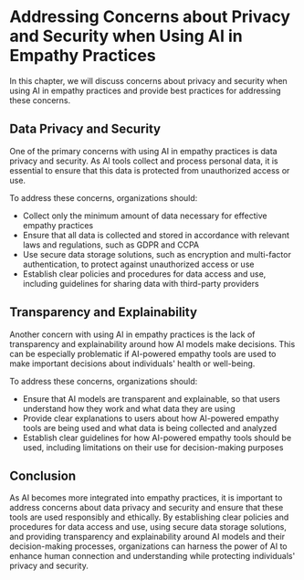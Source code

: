 # Addressing Concerns about Privacy and Security when Using AI in Empathy Practices

In this chapter, we will discuss concerns about privacy and security when using AI in empathy practices and provide best practices for addressing these concerns.

Data Privacy and Security
-------------------------

One of the primary concerns with using AI in empathy practices is data privacy and security. As AI tools collect and process personal data, it is essential to ensure that this data is protected from unauthorized access or use.

To address these concerns, organizations should:

* Collect only the minimum amount of data necessary for effective empathy practices
* Ensure that all data is collected and stored in accordance with relevant laws and regulations, such as GDPR and CCPA
* Use secure data storage solutions, such as encryption and multi-factor authentication, to protect against unauthorized access or use
* Establish clear policies and procedures for data access and use, including guidelines for sharing data with third-party providers

Transparency and Explainability
-------------------------------

Another concern with using AI in empathy practices is the lack of transparency and explainability around how AI models make decisions. This can be especially problematic if AI-powered empathy tools are used to make important decisions about individuals' health or well-being.

To address these concerns, organizations should:

* Ensure that AI models are transparent and explainable, so that users understand how they work and what data they are using
* Provide clear explanations to users about how AI-powered empathy tools are being used and what data is being collected and analyzed
* Establish clear guidelines for how AI-powered empathy tools should be used, including limitations on their use for decision-making purposes

Conclusion
----------

As AI becomes more integrated into empathy practices, it is important to address concerns about data privacy and security and ensure that these tools are used responsibly and ethically. By establishing clear policies and procedures for data access and use, using secure data storage solutions, and providing transparency and explainability around AI models and their decision-making processes, organizations can harness the power of AI to enhance human connection and understanding while protecting individuals' privacy and security.
